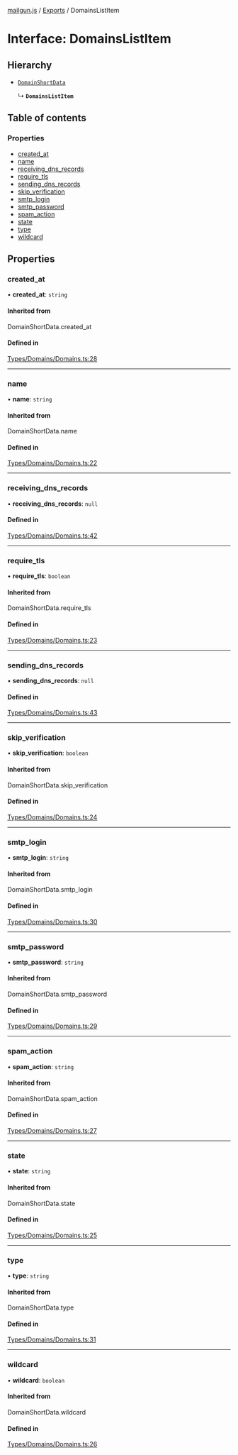 [mailgun.js](../README.md) / [Exports](../modules.md) / DomainsListItem

# Interface: DomainsListItem

## Hierarchy

- [`DomainShortData`](../modules.md#domainshortdata)

  ↳ **`DomainsListItem`**

## Table of contents

### Properties

- [created\_at](DomainsListItem.md#created_at)
- [name](DomainsListItem.md#name)
- [receiving\_dns\_records](DomainsListItem.md#receiving_dns_records)
- [require\_tls](DomainsListItem.md#require_tls)
- [sending\_dns\_records](DomainsListItem.md#sending_dns_records)
- [skip\_verification](DomainsListItem.md#skip_verification)
- [smtp\_login](DomainsListItem.md#smtp_login)
- [smtp\_password](DomainsListItem.md#smtp_password)
- [spam\_action](DomainsListItem.md#spam_action)
- [state](DomainsListItem.md#state)
- [type](DomainsListItem.md#type)
- [wildcard](DomainsListItem.md#wildcard)

## Properties

### created\_at

• **created\_at**: `string`

#### Inherited from

DomainShortData.created\_at

#### Defined in

[Types/Domains/Domains.ts:28](https://github.com/mailgun/mailgun.js/blob/c7e8515/lib/Types/Domains/Domains.ts#L28)

___

### name

• **name**: `string`

#### Inherited from

DomainShortData.name

#### Defined in

[Types/Domains/Domains.ts:22](https://github.com/mailgun/mailgun.js/blob/c7e8515/lib/Types/Domains/Domains.ts#L22)

___

### receiving\_dns\_records

• **receiving\_dns\_records**: ``null``

#### Defined in

[Types/Domains/Domains.ts:42](https://github.com/mailgun/mailgun.js/blob/c7e8515/lib/Types/Domains/Domains.ts#L42)

___

### require\_tls

• **require\_tls**: `boolean`

#### Inherited from

DomainShortData.require\_tls

#### Defined in

[Types/Domains/Domains.ts:23](https://github.com/mailgun/mailgun.js/blob/c7e8515/lib/Types/Domains/Domains.ts#L23)

___

### sending\_dns\_records

• **sending\_dns\_records**: ``null``

#### Defined in

[Types/Domains/Domains.ts:43](https://github.com/mailgun/mailgun.js/blob/c7e8515/lib/Types/Domains/Domains.ts#L43)

___

### skip\_verification

• **skip\_verification**: `boolean`

#### Inherited from

DomainShortData.skip\_verification

#### Defined in

[Types/Domains/Domains.ts:24](https://github.com/mailgun/mailgun.js/blob/c7e8515/lib/Types/Domains/Domains.ts#L24)

___

### smtp\_login

• **smtp\_login**: `string`

#### Inherited from

DomainShortData.smtp\_login

#### Defined in

[Types/Domains/Domains.ts:30](https://github.com/mailgun/mailgun.js/blob/c7e8515/lib/Types/Domains/Domains.ts#L30)

___

### smtp\_password

• **smtp\_password**: `string`

#### Inherited from

DomainShortData.smtp\_password

#### Defined in

[Types/Domains/Domains.ts:29](https://github.com/mailgun/mailgun.js/blob/c7e8515/lib/Types/Domains/Domains.ts#L29)

___

### spam\_action

• **spam\_action**: `string`

#### Inherited from

DomainShortData.spam\_action

#### Defined in

[Types/Domains/Domains.ts:27](https://github.com/mailgun/mailgun.js/blob/c7e8515/lib/Types/Domains/Domains.ts#L27)

___

### state

• **state**: `string`

#### Inherited from

DomainShortData.state

#### Defined in

[Types/Domains/Domains.ts:25](https://github.com/mailgun/mailgun.js/blob/c7e8515/lib/Types/Domains/Domains.ts#L25)

___

### type

• **type**: `string`

#### Inherited from

DomainShortData.type

#### Defined in

[Types/Domains/Domains.ts:31](https://github.com/mailgun/mailgun.js/blob/c7e8515/lib/Types/Domains/Domains.ts#L31)

___

### wildcard

• **wildcard**: `boolean`

#### Inherited from

DomainShortData.wildcard

#### Defined in

[Types/Domains/Domains.ts:26](https://github.com/mailgun/mailgun.js/blob/c7e8515/lib/Types/Domains/Domains.ts#L26)
